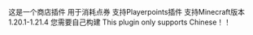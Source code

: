 这是一个商店插件 用于消耗点券 支持Playerpoints插件 支持Minecraft版本1.20.1-1.21.4
您需要自己构建
This plugin only supports Chinese！！
